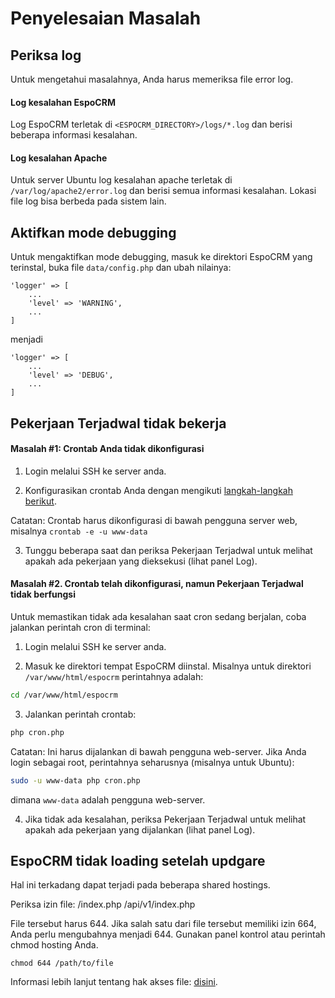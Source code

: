# Penyelesaian Masalah

## Periksa log

Untuk mengetahui masalahnya, Anda harus memeriksa file error log.

#### Log kesalahan EspoCRM

Log EspoCRM terletak di `<ESPOCRM_DIRECTORY>/logs/*.log` dan berisi beberapa informasi kesalahan.

#### Log kesalahan Apache

Untuk server Ubuntu log kesalahan apache terletak di `/var/log/apache2/error.log` dan berisi semua informasi kesalahan. Lokasi file log bisa berbeda pada sistem lain.

## Aktifkan mode debugging

Untuk mengaktifkan mode debugging, masuk ke direktori EspoCRM yang terinstal, buka file `data/config.php` dan ubah nilainya:

```
'logger' => [
    ...
    'level' => 'WARNING',
    ...
]
```
menjadi
```
'logger' => [
    ...
    'level' => 'DEBUG',
    ...
]
```

## Pekerjaan Terjadwal tidak bekerja

#### Masalah #1: Crontab Anda tidak dikonfigurasi

1. Login melalui SSH ke server anda.

2. Konfigurasikan crontab Anda dengan mengikuti [langkah-langkah berikut](server-configuration.md#mengatur-crontab).

Catatan: Crontab harus dikonfigurasi di bawah pengguna server web, misalnya `crontab -e -u www-data`

3. Tunggu beberapa saat dan periksa Pekerjaan Terjadwal untuk melihat apakah ada pekerjaan yang dieksekusi (lihat panel Log).

#### Masalah #2. Crontab telah dikonfigurasi, namun Pekerjaan Terjadwal tidak berfungsi

Untuk memastikan tidak ada kesalahan saat cron sedang berjalan, coba jalankan perintah cron di terminal:

1. Login melalui SSH ke server anda.

2. Masuk ke direktori tempat EspoCRM diinstal. Misalnya untuk direktori `/var/www/html/espocrm` perintahnya adalah:

```bash
cd /var/www/html/espocrm
```

3. Jalankan perintah crontab:

```bash
php cron.php
```

Catatan: Ini harus dijalankan di bawah pengguna web-server. Jika Anda login sebagai root, perintahnya seharusnya (misalnya untuk Ubuntu):

```bash
sudo -u www-data php cron.php
```

dimana `www-data` adalah pengguna web-server.

4. Jika tidak ada kesalahan, periksa Pekerjaan Terjadwal untuk melihat apakah ada pekerjaan yang dijalankan (lihat panel Log).

## EspoCRM tidak loading setelah updgare

Hal ini terkadang dapat terjadi pada beberapa shared hostings.

Periksa izin file:
/index.php
/api/v1/index.php

File tersebut harus 644. Jika salah satu dari file tersebut memiliki izin 664, Anda perlu mengubahnya menjadi 644. Gunakan panel kontrol atau perintah chmod hosting Anda.

```
chmod 644 /path/to/file
```
Informasi lebih lanjut tentang hak akses file: [disini](server-configuration.md#izin-yang-diperlukan-untuk-sistem-berbasis-unix).
